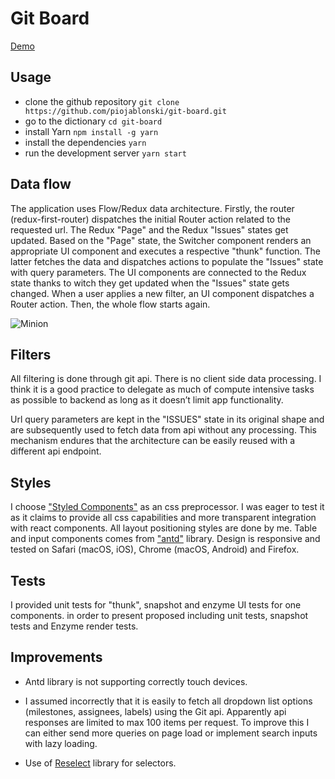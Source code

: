 # Git Board

[Demo](https://piojablonski.github.io/git-board)
## Usage

+ clone the github repository `git clone https://github.com/piojablonski/git-board.git`
+ go to the dictionary `cd git-board`
+ install Yarn `npm install -g yarn`
+ install the dependencies `yarn`
+ run the development server `yarn start`

## Data flow
The application uses Flow/Redux data architecture. Firstly, the router (redux-first-router) dispatches the initial Router action related to the requested url. The Redux "Page" and the Redux "Issues" states get updated. Based on the "Page" state, the Switcher component renders an appropriate UI component and executes a respective "thunk" function. The latter fetches the data and dispatches actions to populate the "Issues" state with query parameters. The UI components are connected to the Redux state thanks to witch they get updated when the "Issues" state gets changed. When a user applies a new filter, an UI component dispatches a Router action. Then, the whole flow starts again. 

![Minion](https://code2flow.com/3l0mSs.svg)

## Filters
All filtering is done through git api. There is no client side data processing. I think it is a good practice to delegate as much of compute intensive tasks as possible to backend as long as it doesn’t limit app functionality. 

Url query parameters are kept in the "ISSUES" state in its original shape and are subsequently used to fetch data from api without any processing. This mechanism endures that the architecture can be easily reused with a different api endpoint.
## Styles
I choose ["Styled Components"](https://www.styled-components.com/) as an css preprocessor. I was eager to test it as it claims to provide all css capabilities and more transparent integration with react components. All layout positioning styles are done by me. Table and input components comes from ["antd"](https://ant.design/) library. Design is responsive and tested on Safari (macOS, iOS), Chrome (macOS, Android) and Firefox. 

## Tests
I provided unit tests for "thunk", snapshot and enzyme UI tests for one components. in order to present proposed  including unit tests, snapshot tests and Enzyme render tests.

## Improvements
+ Antd library is not supporting correctly touch devices.

+ I assumed incorrectly that it is easily to fetch all dropdown list options (milestones, assignees, labels) using the Git api. Apparently api responses are limited to max 100 items per request. To improve this I can either send more queries on page load or implement search inputs with lazy loading. 

+ Use of [Reselect](https://github.com/reactjs/reselect) library for selectors.

